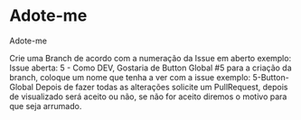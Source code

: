 # Adote-me
Adote-me

Crie uma Branch de acordo com a numeração da Issue em aberto
exemplo: Issue aberta: 5 - Como DEV, Gostaria de Button Global #5
para a criação da branch, coloque um nome que tenha a ver com a issue
exemplo: 5-Button-Global 
Depois de fazer todas as alterações solicite um PullRequest, depois de visualizado será aceito ou não, se não for aceito diremos o motivo para que seja arrumado.



